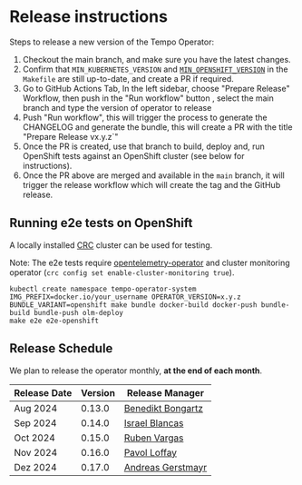 # Release instructions

Steps to release a new version of the Tempo Operator:

1. Checkout the main branch, and make sure you have the latest changes.
1. Confirm that `MIN_KUBERNETES_VERSION` and [`MIN_OPENSHIFT_VERSION`](https://access.redhat.com/support/policy/updates/openshift#dates) in the `Makefile` are still up-to-date, and create a PR if required.
1. Go to GitHub Actions Tab, In the left sidebar, choose "Prepare Release" Workflow, then push in the "Run workflow" button , select the main branch and type the version of operator to release
1. Push "Run workflow", this will trigger the process to generate the CHANGELOG and generate the bundle, this will create a PR with the title "Prepare Release vx.y.z`"
1. Once the PR is created, use that branch to build, deploy and, run OpenShift tests against an OpenShift cluster (see below for instructions).
1. Once the PR above are merged and available in the `main` branch, it will trigger the release workflow which will create the tag and the GitHub release.

## Running e2e tests on OpenShift
A locally installed [CRC](https://github.com/crc-org/crc) cluster can be used for testing.

Note: The e2e tests require [opentelemetry-operator](https://github.com/open-telemetry/opentelemetry-operator) and cluster monitoring operator (`crc config set enable-cluster-monitoring true`).

```
kubectl create namespace tempo-operator-system
IMG_PREFIX=docker.io/your_username OPERATOR_VERSION=x.y.z BUNDLE_VARIANT=openshift make bundle docker-build docker-push bundle-build bundle-push olm-deploy
make e2e e2e-openshift
```

## Release Schedule
We plan to release the operator monthly, **at the end of each month**.

| Release Date | Version | Release Manager                                          |
|--------------|---------| -------------------------------------------------------- |
| Aug 2024     | 0.13.0  | [Benedikt Bongartz](https://github.com/frzifus)          |
| Sep 2024     | 0.14.0  | [Israel Blancas](https://github.com/iblancasa)           |
| Oct 2024     | 0.15.0  | [Ruben Vargas](https://github.com/rubenvp8510)           |
| Nov 2024     | 0.16.0  | [Pavol Loffay](https://github.com/pavolloffay)           |
| Dez 2024     | 0.17.0  | [Andreas Gerstmayr](https://github.com/andreasgerstmayr) |
